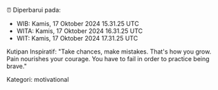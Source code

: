 ⏰ Diperbarui pada:
- WIB: Kamis, 17 Oktober 2024 15.31.25 UTC
- WITA: Kamis, 17 Oktober 2024 16.31.25 UTC
- WIT: Kamis, 17 Oktober 2024 17.31.25 UTC

Kutipan Inspiratif:
"Take chances, make mistakes. That's how you grow. Pain nourishes your courage. You have to fail in order to practice being brave."


Kategori: motivational

